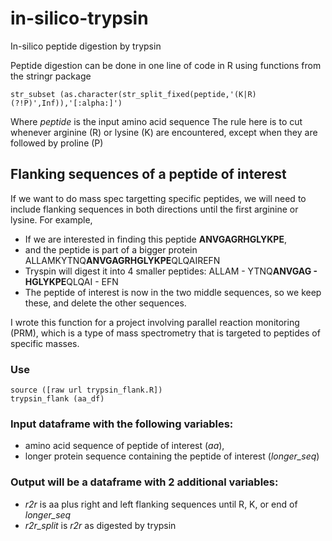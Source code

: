 # in-silico-trypsin
In-silico peptide digestion by trypsin

Peptide digestion can be done in one line of code in R using functions from the stringr package

```
str_subset (as.character(str_split_fixed(peptide,'(K|R)(?!P)',Inf)),'[:alpha:]')
```
Where *peptide* is the input amino acid sequence
The rule here is to cut whenever arginine (R) or lysine (K) are encountered, except when they are followed by proline (P)


## Flanking sequences of a peptide of interest
If we want to do mass spec targetting specific peptides, we will need to include flanking sequences in both directions until the first arginine or lysine. For example, 
- If we are interested in finding this peptide **ANVGAGRHGLYKPE**, 
- and the peptide is part of a bigger protein ALLAMKYTNQ**ANVGAGRHGLYKPE**QLQAIREFN
- Tryspin will digest it into 4 smaller peptides: ALLAM - YTNQ**ANVGAG - HGLYKPE**QLQAI - EFN  
- The peptide of interest is now in the two middle sequences, so we keep these, and delete the other sequences.

I wrote this function for a project involving parallel reaction monitoring (PRM), which is a type of mass spectrometry that is targeted to peptides of specific masses.

### Use
```
source ([raw url trypsin_flank.R])
trypsin_flank (aa_df)
```

### Input dataframe with the following variables: 
- amino acid sequence of peptide of interest (*aa*), 
- longer protein sequence containing the peptide of interest (*longer_seq*)

### Output will be a dataframe with 2 additional variables: 
- *r2r* is aa plus right and left flanking sequences until R, K, or end of *longer_seq*
- *r2r_split* is *r2r* as digested by trypsin

